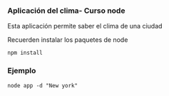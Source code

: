 ### Aplicación del clima- Curso node

Esta aplicación permite saber el clima de una ciudad

Recuerden instalar los paquetes de node

````
npm install
````

### Ejemplo
```
node app -d "New york"
```